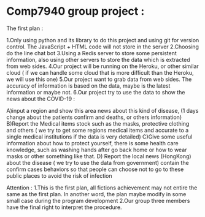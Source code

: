 Comp7940 group project :
====================
The first plan :

1.Only using python and its library to do this project and using git for version control. The JavaScript + HTML code will not store in the server
2.Choosing do the line chat bot 
3.Using a Redis server to store some persistent information, also using other servers to store the data which is extracted from web sides.
4.Our project will be running on the Heroku, or other similar cloud ( if we can handle some cloud that is more difficult than the Heroku, we will use this one)
5.Our project want to grab data from web sides. The accuracy of information is based on the data, maybe is the latest information or maybe not.
6.Our project try to use the data to show the news about the COVID-19 :

A)input a region and show this area news about this kind of disease, (1 days change about the patients confirm and deaths, or others information)
B)Report the Medical items stock such as the masks, protective clothing and others ( we try to get some regions medical items and accurate to a single medical institutions if the data is very detailed)
C)Give some useful information about how to protect yourself, there is some health care knowledge, such as washing hands after go back home or how to wear masks or other something like that. 
D) Report the local news (HongKong) about the disease ( we try to use the data from government) contain the confirm cases behaviors so that people can choose not to go to these public places to avoid the risk of infection

Attention :
1.This is the first plan, all fictions achievement may not entire the same as the first plan. In another word, the plan maybe modify in some small case during the program development 
2.Our group three members have the final right to interpret the procedure. 
